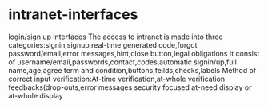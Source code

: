 # intranet-interfaces
login/sign up interfaces
The access to intranet is made into three categories:signin,signup,real-time generated code,forgot password/email,error messages,hint,close button,legal obligations
It consist of username/email,passwords,contact,codes,automatic signin/up,full name,age,agree term and condition,buttons,feilds,checks,labels
Method of correct input verification:At-time verification,at-whole verification
feedbacks(drop-outs,error messages
security focused
at-need display or at-whole display

